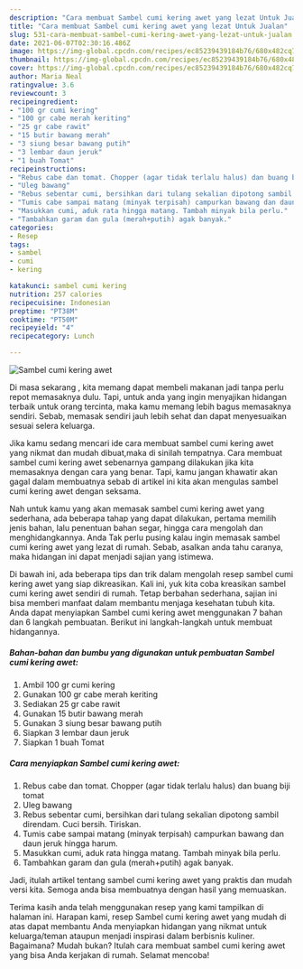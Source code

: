 ```yaml
---
description: "Cara membuat Sambel cumi kering awet yang lezat Untuk Jualan"
title: "Cara membuat Sambel cumi kering awet yang lezat Untuk Jualan"
slug: 531-cara-membuat-sambel-cumi-kering-awet-yang-lezat-untuk-jualan
date: 2021-06-07T02:30:16.486Z
image: https://img-global.cpcdn.com/recipes/ec85239439184b76/680x482cq70/sambel-cumi-kering-awet-foto-resep-utama.jpg
thumbnail: https://img-global.cpcdn.com/recipes/ec85239439184b76/680x482cq70/sambel-cumi-kering-awet-foto-resep-utama.jpg
cover: https://img-global.cpcdn.com/recipes/ec85239439184b76/680x482cq70/sambel-cumi-kering-awet-foto-resep-utama.jpg
author: Maria Neal
ratingvalue: 3.6
reviewcount: 3
recipeingredient:
- "100 gr cumi kering"
- "100 gr cabe merah keriting"
- "25 gr cabe rawit"
- "15 butir bawang merah"
- "3 siung besar bawang putih"
- "3 lembar daun jeruk"
- "1 buah Tomat"
recipeinstructions:
- "Rebus cabe dan tomat. Chopper (agar tidak terlalu halus) dan buang biji tomat"
- "Uleg bawang"
- "Rebus sebentar cumi, bersihkan dari tulang sekalian dipotong sambil direndam. Cuci bersih. Tiriskan."
- "Tumis cabe sampai matang (minyak terpisah) campurkan bawang dan daun jeruk hingga harum."
- "Masukkan cumi, aduk rata hingga matang. Tambah minyak bila perlu."
- "Tambahkan garam dan gula (merah+putih) agak banyak."
categories:
- Resep
tags:
- sambel
- cumi
- kering

katakunci: sambel cumi kering 
nutrition: 257 calories
recipecuisine: Indonesian
preptime: "PT38M"
cooktime: "PT50M"
recipeyield: "4"
recipecategory: Lunch

---
```



![Sambel cumi kering awet](https://img-global.cpcdn.com/recipes/ec85239439184b76/680x482cq70/sambel-cumi-kering-awet-foto-resep-utama.jpg)

Di masa  sekarang , kita memang dapat membeli makanan jadi tanpa perlu repot memasaknya dulu. Tapi, untuk anda yang ingin menyajikan hidangan terbaik untuk orang tercinta, maka kamu memang lebih bagus memasaknya sendiri. Sebab, memasak sendiri jauh lebih sehat dan dapat menyesuaikan sesuai selera keluarga.

Jika kamu sedang mencari ide cara membuat sambel cumi kering awet yang nikmat dan mudah dibuat,maka di sinilah tempatnya. Cara membuat sambel cumi kering awet  sebenarnya gampang dilakukan jika kita memasaknya dengan cara yang benar. Tapi, kamu jangan khawatir akan gagal dalam membuatnya 
sebab di artikel ini kita akan mengulas sambel cumi kering awet dengan seksama.  



Nah untuk kamu yang akan memasak sambel cumi kering awet yang sederhana, ada beberapa tahap yang dapat dilakukan, pertama memilih jenis bahan, lalu penentuan bahan segar, hingga cara mengolah dan menghidangkannya. Anda Tak perlu pusing kalau ingin memasak sambel cumi kering awet yang lezat di rumah. Sebab, asalkan anda  tahu caranya, maka hidangan ini dapat menjadi sajian yang istimewa.

Di bawah ini, ada beberapa tips dan trik dalam mengolah resep sambel cumi kering awet yang siap dikreasikan. Kali ini, yuk kita coba kreasikan sambel cumi kering awet sendiri di rumah. Tetap berbahan sederhana, sajian ini bisa memberi manfaat dalam membantu menjaga kesehatan tubuh kita. Anda dapat menyiapkan Sambel cumi kering awet menggunakan 7 bahan dan 6 langkah pembuatan. Berikut ini langkah-langkah untuk membuat hidangannya.

<!--inarticleads1-->

##### Bahan-bahan dan bumbu yang digunakan untuk pembuatan Sambel cumi kering awet:

1. Ambil 100 gr cumi kering
1. Gunakan 100 gr cabe merah keriting
1. Sediakan 25 gr cabe rawit
1. Gunakan 15 butir bawang merah
1. Gunakan 3 siung besar bawang putih
1. Siapkan 3 lembar daun jeruk
1. Siapkan 1 buah Tomat




<!--inarticleads2-->

##### Cara menyiapkan Sambel cumi kering awet:

1. Rebus cabe dan tomat. Chopper (agar tidak terlalu halus) dan buang biji tomat
1. Uleg bawang
1. Rebus sebentar cumi, bersihkan dari tulang sekalian dipotong sambil direndam. Cuci bersih. Tiriskan.
1. Tumis cabe sampai matang (minyak terpisah) campurkan bawang dan daun jeruk hingga harum.
1. Masukkan cumi, aduk rata hingga matang. Tambah minyak bila perlu.
1. Tambahkan garam dan gula (merah+putih) agak banyak.




Jadi, itulah artikel tentang  sambel cumi kering awet  yang praktis dan mudah versi kita. Semoga anda bisa membuatnya dengan hasil yang memuaskan. 

Terima kasih anda telah menggunakan resep yang kami tampilkan di halaman ini. Harapan kami, resep  Sambel cumi kering awet yang mudah di atas dapat membantu Anda menyiapkan hidangan yang nikmat untuk keluarga/teman ataupun menjadi inspirasi dalam berbisnis kuliner. Bagaimana? Mudah bukan? Itulah cara membuat sambel cumi kering awet yang bisa Anda kerjakan di rumah. Selamat mencoba!

